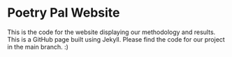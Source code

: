 # Poetry Pal Website

This is the code for the website displaying our methodology and results. This is a GitHub page built using Jekyll. Please find the code for our project in the main branch. :)
